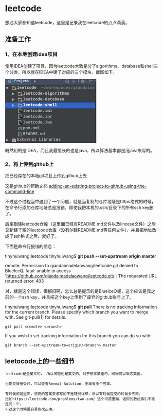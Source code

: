 # leetcode

想必大家都知道leetcode，这里是记录我在leetcode的点点滴滴。

## 准备工作
### 1、在本地创建idea项目
使用IDEA创建了项目，因为leetcode大致是分了algorithms、database和shell三个分类，所以就在IDEA中建了对应的三个模块，截图如下。

<img src="https://github.com/qiaodaimadelaowang/screenshots/raw/master/idea-leetcode.png" width = "300" height = "210" alt="IDEA项目截图" align=center />

既然用的是IDEA，而且我最擅长的也是java，所以算法基本都是用java来写的。

### 2、将上传到github上
把已经存在的本地git项目上传到gitbub上去

这是github的帮助文档
[adding-an-existing-project-to-github-using-the-command-line](https://help.github.com/articles/adding-an-existing-project-to-github-using-the-command-line/)

不过这个过程当中遇到了一个问题，就是当复制的仓库地址是https格式的时候，在命令行添加仓库地址总是报错，即使我把本机的.ssh/目录下的所有ssh key删了。

后来删除leetcode仓库（这里面已经有README.md文件以及lincese文件）之后又新建了空的leetcode仓库（没有创建README.md等任何文件），并且把地址改成了ssh格式之后，就好了。

下面是命令行报错的信息：

tinyhuiwang:leetcode tinyhuiwang$ **git push --set-upstream origin master**

remote: Permission to qiaodaimadelaowang/leetcode.git denied to BlueIceQ.
fatal: unable to access 'https://github.com/qiaodaimadelaowang/leetcode.git/': The requested URL returned error: 403

对，就是这个错误，很郁闷啊，怎么总是提示的是BlueIceQ呢，这个应该是我之前的一个ssh key，并且把这个key上传到了废弃的github账号上了。

tinyhuiwang:leetcode tinyhuiwang$ **git pull**
There is no tracking information for the current branch.
Please specify which branch you want to merge with.
See git-pull(1) for details.

    git pull <remote> <branch>

If you wish to set tracking information for this branch you can do so with:

    git branch --set-upstream-to=origin/<branch> master
    
## leetocode上的一些细节
    
    leetcode是全英文的， 所以问题也是英文的，对于想学英语的，刚好可以锻炼英语。
    
    当提交被接受时，可以查看Reveal Solution，里面有多个答案。
    
    有时候问题里面，想要的答案要求写的不是特别详细，所以有时候提交的时候会失败。
    比如https://leetcode.com/problems/two-sum/ 这个问题里面，返回的数组索引不能是同一个。
    不过这个时候很容易修改正确。
    
    
    

